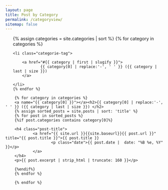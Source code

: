 ```yaml
---
layout: page
title: Post by Category
permalink: /categoryview/
sitemap: false
---
```

    
<div>
 <ul class="categorie-tags">
    {% assign categories = site.categories | sort %}
    {% for category in categories %}
    
    <li class="categorie-tag">
     
        <a href="#{{ category | first | slugify }}">
                {{ category[0] | replace:'-', ' ' }} ({{ category | last | size }})
        </a>
    
    </li>
    {% endfor %}
 </ul>
</div>
    
<div id="index">

        {% for category in categories %}
        <a name="{{ category[0] }}"></a><h2>{{ category[0] | replace:'-', ' ' }} ({{ category | last | size }}) </h2>
        {% assign sorted_posts = site.posts | sort: 'title' %}
        {% for post in sorted_posts %}
        {%if post.categories contains category[0]%}

        <h4 class="post-title">
                <a href="{{ site.url }}{{site.baseurl}}{{ post.url }}" title="{{ post.title }}">{{ post.title }} 
                        <p class="date">{{ post.date |  date: "%B %e, %Y" }}</p>
                </a>
        </h4>
        <p>{{ post.excerpt | strip_html | truncate: 160 }}</p>

        {%endif%}
        {% endfor %}

        {% endfor %}
</div>
